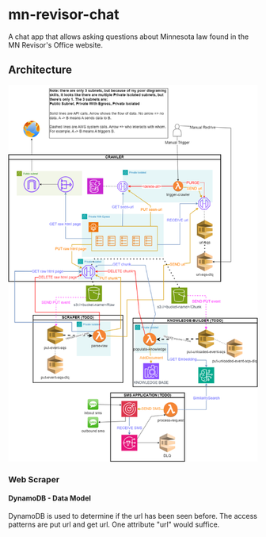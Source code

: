 # mn-revisor-chat
A chat app that allows asking questions about Minnesota law found in the MN Revisor's Office website.

## Architecture

![architecture](./static/mn-revisors-arch.drawio.png)

### Web Scraper

#### DynamoDB - Data Model

DynamoDB is used to determine if the url has been seen before.
The access patterns are put url and get url.
One attribute "url" would suffice.

